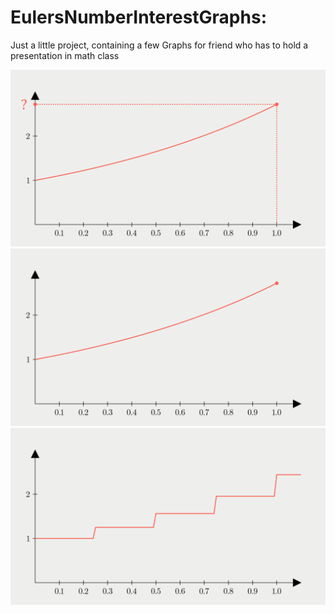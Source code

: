 # EulersNumberInterestGraphs:
Just a little project, containing a few Graphs for friend who has to hold a presentation in math class

![](results/infInterest_LinesAtE.png)
![](results/infInterest_PointAtE.png)
![](results/4Interest.png)
